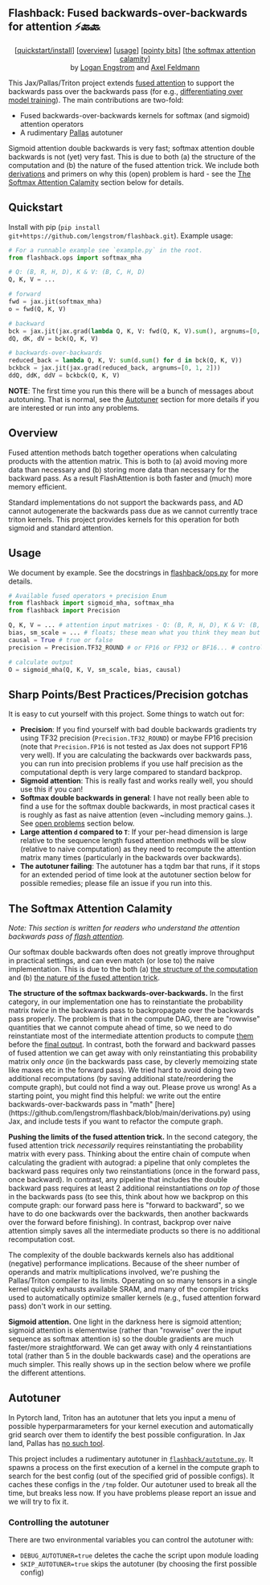 ##  Flashback: Fused backwards-over-backwards for attention ⚡🔙🔙
<p align = 'center'>
[<a href="#quickstart">quickstart/install</a>]
[<a href="#overview">overview</a>]
[<a href="#usage">usage</a>]
[<a href="#sharp-pointsbest-practicesprecision-gotchas">pointy bits</a>]
[<a href="#the-softmax-attention-calamity">the softmax attention calamity</a>]
  <br>
  by <a href="https://loganengstrom.com">Logan Engstrom</a> and <a href="https://feldmann.nyc">Axel Feldmann</a>

</p>

This Jax/Pallas/Triton project extends [fused attention](https://arxiv.org/abs/2205.14135) to support the backwards pass over the backwards pass (for e.g., <a href="https://arxiv.org/abs/2503.13751">differentiating over model training</a>). The main contributions are two-fold:

- Fused backwards-over-backwards kernels for softmax (and sigmoid) attention operators
- A rudimentary [Pallas](https://docs.jax.dev/en/latest/pallas/index.html) autotuner

Sigmoid attention double backwards is very fast; softmax attention double backwards is not (yet) very fast. This is due to both (a) the structure of the computation and (b) the nature of the fused attention trick. We include both [derivations](https://github.com/lengstrom/flashback/blob/main/derivations.py#L53) and primers on why this (open) problem is hard - see the [The Softmax Attention Calamity](#the-softmax-attention-calamity) section below for details.



## Quickstart

Install with pip (`pip install git+https://github.com/lengstrom/flashback.git`). Example usage:

```python
# For a runnable example see `example.py` in the root.
from flashback.ops import softmax_mha

# Q: (B, R, H, D), K & V: (B, C, H, D)
Q, K, V = ...

# forward
fwd = jax.jit(softmax_mha)
o = fwd(Q, K, V)

# backward
bck = jax.jit(jax.grad(lambda Q, K, V: fwd(Q, K, V).sum(), argnums=[0, 1, 2]))
dQ, dK, dV = bck(Q, K, V)

# backwards-over-backwards
reduced_back = lambda Q, K, V: sum(d.sum() for d in bck(Q, K, V))
bckbck = jax.jit(jax.grad(reduced_back, argnums=[0, 1, 2]))
ddQ, ddK, ddV = bckbck(Q, K, V)
```
**NOTE**: The first time you run this there will be a bunch of messages about autotuning. That is normal, see the [Autotuner](#Autotuner) section for more details if you are interested or run into any problems. 

## Overview
Fused attention methods batch together operations when calculating products with the attention matrix. This is both to (a) avoid moving more data than necessary and (b) storing more data than necessary for the backward pass. As a result FlashAttention is both faster and (much) more memory efficient. 

Standard implementations do not support the backwards pass, and AD cannot autogenerate the backwards pass due as we cannot currently trace triton kernels. This project provides kernels for this operation for both sigmoid and standard attention.

## Usage
We document by example. See the docstrings in [flashback/ops.py](https://github.com/lengstrom/flashback/blob/f32_fa/flashback/ops.py) for more details.

```python
# Available fused operators + precision Enum
from flashback import sigmoid_mha, softmax_mha
from flashback import Precision

Q, K, V = ... # attention input matrixes - Q: (B, R, H, D), K & V: (B, C, H, D)
bias, sm_scale = ... # floats; these mean what you think they mean but see docstring for full details
causal = True # true or false
precision = Precision.TF32_ROUND # or FP16 or FP32 or BF16... # controls the precision of the operation

# calculate output
O = sigmoid_mha(Q, K, V, sm_scale, bias, causal)
```

## Sharp Points/Best Practices/Precision gotchas
It is easy to cut yourself with this project. Some things to watch out for:

- **Precision**: If you find yourself with bad double backwards gradients try using TF32 precision (`Precision.TF32_ROUND`) or maybe FP16 precision (note that `Precision.FP16` is not tested as Jax does not support FP16 very well). If you are calculating the backwards over backwards pass, you can run into precision problems if you use half precision as the computational depth is very large compared to standard backprop.
- **Sigmoid attention**: This is really fast and works really well, you should use this if you can!
- **Softmax double backwards in general**: I have not really been able to find a use for the softmax double backwards, in most practical cases it is roughly as fast as naive attention (even ~including memory gains..). See [open problems](#the-softmax-attention-calamity) section below.
- **Large attention `d` compared to `T`**: If your per-head dimension is large relative to the sequence length fused attention methods will be slow (relative to naive computation) as they need to recompute the attention matrix many times (particularly in the backwards over backwards).
- **The autotuner failing**: The autotuner has a tqdm bar that runs, if it stops for an extended period of time look at the autotuner section below for possible remedies; please file an issue if you run into this.

## The Softmax Attention Calamity
*Note: This section is written for readers who understand the attention backwards pass of [flash attention](https://arxiv.org/abs/2205.14135).*

Our softmax double backwards often does not greatly improve throughput in practical settings, and can even match (or lose to) the naive implementation. This is due to the both (a) <ins>the structure of the computation</ins> and (b) <ins>the nature of the fused attention trick</ins>. 

<p><b>The structure of the softmax backwards-over-backwards.</b> In the first category, in our implementation one has to reinstantiate the probability matrix <i>twice</i> in the
backwards pass to backpropagate over the backwards pass properly. The problem is that in the compute DAG, there are "rowwise" quantities that we cannot compute ahead of time, so we need to do reinstantiate most of the intermediate attention products to compute <a href="https://github.com/lengstrom/flashback/blob/main/flashback/attentions/flash_softmax_bob_kernel.py#L126">them</a> before the <a href="https://github.com/lengstrom/flashback/blob/main/flashback/attentions/flash_softmax_bob_kernel.py#L199">final output</a>. In contrast, both the forward and backward passes of fused attention we can get away with only reinstantiating this probability matrix only <i>once</i> (in the backwards pass case, by cleverly memoizing state like maxes etc in the forward pass). We tried hard to avoid doing two additional recomputations (by saving additional state/reordering the compute graph), but could not find a way out. Please prove us wrong! As a starting point, you might find this helpful: we write out the entire backwards-over-backwards pass in "math" [here](https://github.com/lengstrom/flashback/blob/main/derivations.py) using Jax, and include tests if you want to refactor the compute graph.

<p><b>Pushing the limits of the fused attention trick.</b> In the second category, the fused attention trick <i>necessarily</i> requires reinstantiating the probability matrix with every pass. Thinking about the entire chain of compute when calculating the gradient with autograd: a pipeline that only completes the backward pass requires only two reinstantiations (once in the forward pass, once backward). In contrast, any pipeline that includes the double backward pass requires at least 2 additional reinstantiations <i>on top of</i> those in the backwards pass (to see this, think about how we backprop on this compute graph: our forward pass here is "forward to backward", so we have to do one backwards over the backwards, then another backwards over the forward before finishing). In contrast,
backprop over naive attention simply saves all the intermediate products so there is no additional recomputation cost.

The complexity of the double backwards kernels also has additional (negative) performance implications. Because of the sheer number of operands and matrix multiplications involved, we're pushing the Pallas/Triton compiler to its limits. Operating on so many tensors in a single kernel quickly exhausts available SRAM,
and many of the compiler tricks used to automatically optimize smaller kernels (e.g., fused attention forward pass) don't work in our setting.
</p>

<p><b>Sigmoid attention.</b> One light in the darkness here is sigmoid attention; sigmoid attention is elementwise (rather than "rowwise" over the input sequence as softmax attention is) so the double gradients are much faster/more straightforward. We can get away with only 4 reinstantiations total (rather than 5 in the double backwards case) and the operations are much simpler. This really shows up in the section below where we profile the different attentions.
</p>

## Autotuner
In Pytorch land, Triton has an autotuner that lets you input a menu of possible
hyperparmarameters for your kernel execution and automatically grid search
over them to identify the best possible configuration. In Jax land, Pallas has
[no such tool](https://github.com/jax-ml/jax/issues/24340#issuecomment-2420227141).

This project includes a rudimentary autotuner in [`flashback/autotune.py`](https://github.com/lengstrom/flashback/blob/main/flashback/autotune.py). It spawns a process on the first execution of a kernel in the compute graph to search for the best config (out of the specified grid of possible configs). It caches
these configs in the `/tmp` folder. Our autotuner
used to break all the time, but breaks less now. If you have problems please report an issue and we will try to fix it.

### Controlling the autotuner
There are two environmental variables you can control the autotuner with:

- `DEBUG_AUTOTUNER=true` deletes the cache the script upon module loading
- `SKIP_AUTOTUNER=true` skips the autotuner (by choosing the first possible config)




